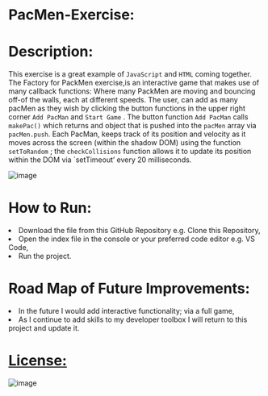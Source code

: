 # PacMen-Exercise:



# Description:
This exercise is a great example of `JavaScript` and `HTML` coming together. The Factory for PackMen exercise,is an interactive game that makes use of many callback functions: Where many PackMen are moving and bouncing off-of the walls, each at different speeds. The user,  can add as many pacMen  as they wish by clicking the button functions in the upper right corner `Add PacMan` and `Start Game` . The button function `Add PacMan` calls `makePac()` which returns and object that is pushed into the `pacMen` array via `pacMen.push`.  Each PacMan, keeps track of its position and velocity as it moves across the screen (within the shadow DOM) using the function `setToRandom` ; the `checkCollisions` function allows it to update its position within the DOM via `setTimeout’ every 20 milliseconds.  


![image](https://user-images.githubusercontent.com/101611557/169924036-e747e42d-1d64-4e68-be57-f3f924987815.png)

# How to Run:
<li>Download the file from this GitHub Repository e.g. Clone this Repository,
<li>Open the index file in the console or your preferred code editor e.g. VS Code, 
<li>Run the project.

  
# Road Map of Future Improvements: 
<li>In the future I would add interactive functionality; via a full game,
<li>As I continue to add skills to my developer toolbox I will return to this project and update it.


 # [License:](https://github.com/SheaTang/PacMen-Exercise/blob/master/LICENSE)
  
![image](https://user-images.githubusercontent.com/101611557/170178857-f8f55b85-604a-4a9f-94ff-b3867b3e1889.png)
